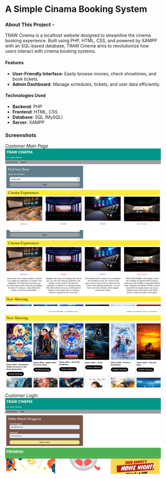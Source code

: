 # A Simple Cinama Booking System 

### About This Project -
TRAW Cinema is a localhost website designed to streamline the cinema booking experience. Built using PHP, HTML, CSS, and powered by XAMPP with an SQL-based database, TRAW Cinema aims to revolutionize how users interact with cinema booking systems.

#### Features
- **User-Friendly Interface:** Easily browse movies, check showtimes, and book tickets.
- **Admin Dashboard:** Manage schedules, tickets, and user data efficiently.

#### Technologies Used
- **Backend**: PHP
- **Frontend**: HTML, CSS
- **Database**: SQL (MySQL)
- **Server**: XAMPP

### Screenshots
*Customer Main Page*
![MainPage](readmeImages/Screenshot1.png)

![MainPage](readmeImages/Screenshot2.png)

![MainPage](readmeImages/Screenshot3.png)

*Customer LogIn*
![LogInPage](readmeImages/Screenshot4.png)
